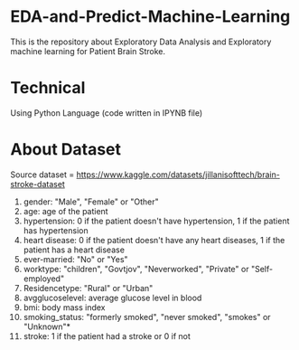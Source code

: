 # EDA-and-Predict-Machine-Learning
This is the repository about Exploratory Data Analysis and Exploratory machine learning for Patient Brain Stroke. 

# Technical
Using Python Language (code written in IPYNB file)

# About Dataset
Source dataset = https://www.kaggle.com/datasets/jillanisofttech/brain-stroke-dataset
1) gender: "Male", "Female" or "Other"
2) age: age of the patient
3) hypertension: 0 if the patient doesn't have hypertension, 1 if the patient has hypertension
4) heart disease: 0 if the patient doesn't have any heart diseases, 1 if the patient has a heart disease 
5) ever-married: "No" or "Yes"
6) worktype: "children", "Govtjov", "Neverworked", "Private" or "Self-employed" 
7) Residencetype: "Rural" or "Urban"
8) avgglucoselevel: average glucose level in blood
9) bmi: body mass index
10) smoking_status: "formerly smoked", "never smoked", "smokes" or "Unknown"*
11) stroke: 1 if the patient had a stroke or 0 if not
